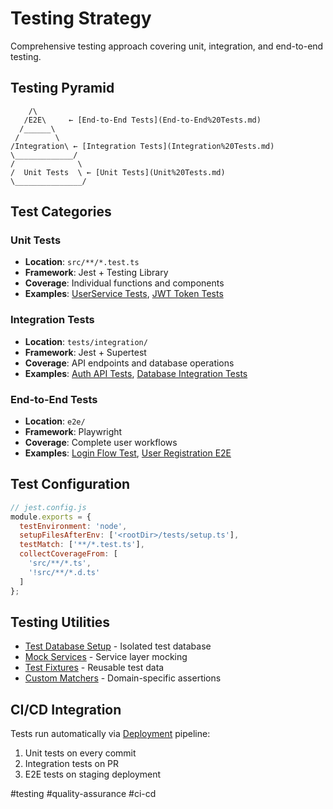 # Testing Strategy

Comprehensive testing approach covering unit, integration, and end-to-end testing.

## Testing Pyramid

```
    /\
   /E2E\     ← [End-to-End Tests](End-to-End%20Tests.md)
  /______\
 /        \
/Integration\ ← [Integration Tests](Integration%20Tests.md)
\_____________/
/              \
/  Unit Tests  \ ← [Unit Tests](Unit%20Tests.md)
\_______________/
```

## Test Categories

### Unit Tests
- **Location**: `src/**/*.test.ts`
- **Framework**: Jest + Testing Library
- **Coverage**: Individual functions and components
- **Examples**: [UserService Tests](UserService%20Tests.md), [JWT Token Tests](JWT%20Token%20Tests.md)

### Integration Tests  
- **Location**: `tests/integration/`
- **Framework**: Jest + Supertest
- **Coverage**: API endpoints and database operations
- **Examples**: [Auth API Tests](Auth%20API%20Tests.md), [Database Integration Tests](Database%20Integration%20Tests.md)

### End-to-End Tests
- **Location**: `e2e/`
- **Framework**: Playwright
- **Coverage**: Complete user workflows
- **Examples**: [Login Flow Test](Login%20Flow%20Test.md), [User Registration E2E](User%20Registration%20E2E.md)

## Test Configuration

```javascript
// jest.config.js
module.exports = {
  testEnvironment: 'node',
  setupFilesAfterEnv: ['<rootDir>/tests/setup.ts'],
  testMatch: ['**/*.test.ts'],
  collectCoverageFrom: [
    'src/**/*.ts',
    '!src/**/*.d.ts'
  ]
};
```

## Testing Utilities

- [Test Database Setup](Test%20Database%20Setup.md) - Isolated test database
- [Mock Services](Mock%20Services.md) - Service layer mocking
- [Test Fixtures](Test%20Fixtures.md) - Reusable test data
- [Custom Matchers](Custom%20Matchers.md) - Domain-specific assertions

## CI/CD Integration

Tests run automatically via [Deployment](Deployment.md) pipeline:
1. Unit tests on every commit
2. Integration tests on PR
3. E2E tests on staging deployment

#testing #quality-assurance #ci-cd
